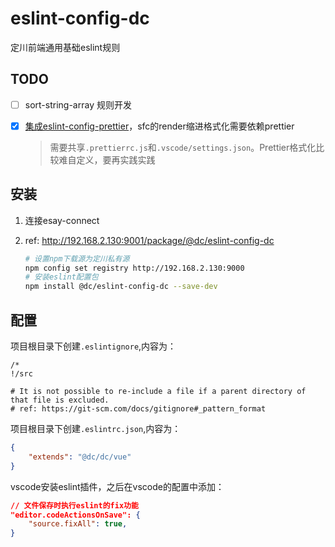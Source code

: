 # eslint-config-dc

定川前端通用基础eslint规则

## TODO

- [ ] sort-string-array 规则开发
- [x] [集成eslint-config-prettier](https://github.com/vuejs/eslint-config-prettier)，sfc的render缩进格式化需要依赖prettier

    > 需要共享`.prettierrc.js`和`.vscode/settings.json`。Prettier格式化比较难自定义，要再实践实践

## 安装

1. 连接esay-connect
2. ref: <http://192.168.2.130:9001/package/@dc/eslint-config-dc>

    ```bash
    # 设置npm下载源为定川私有源
    npm config set registry http://192.168.2.130:9000
    # 安装eslint配置包
    npm install @dc/eslint-config-dc --save-dev 
    ```

## 配置

项目根目录下创建`.eslintignore`,内容为：

```
/*
!/src

# It is not possible to re-include a file if a parent directory of that file is excluded. 
# ref: https://git-scm.com/docs/gitignore#_pattern_format
```

项目根目录下创建`.eslintrc.json`,内容为：

```json
{
    "extends": "@dc/dc/vue"
}
```

vscode安装eslint插件，之后在vscode的配置中添加：

```json
// 文件保存时执行eslint的fix功能
"editor.codeActionsOnSave": {
    "source.fixAll": true,
}
```
